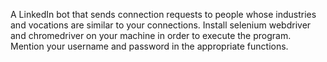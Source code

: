 A LinkedIn bot that sends connection requests to people whose industries and vocations are similar to your connections. 
Install selenium webdriver and chromedriver on your machine in order to execute the program.
Mention your username and password in the appropriate functions. 
